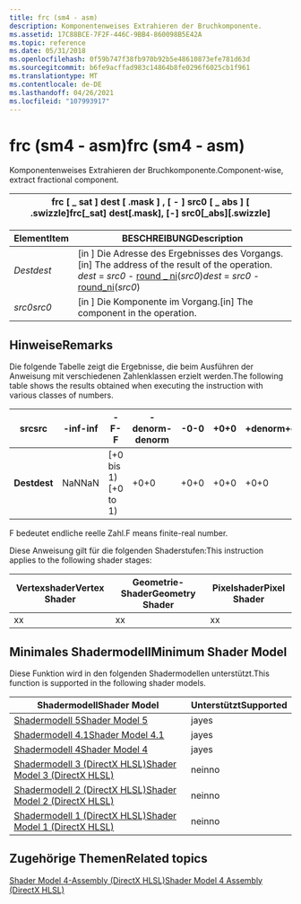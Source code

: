 ```yaml
---
title: frc (sm4 - asm)
description: Komponentenweises Extrahieren der Bruchkomponente.
ms.assetid: 17C88BCE-7F2F-446C-9BB4-860098B5E42A
ms.topic: reference
ms.date: 05/31/2018
ms.openlocfilehash: 0f59b747f38fb970b92b5e48610873efe781d63d
ms.sourcegitcommit: b6fe9acffad983c14864b8fe0296f6025cb1f961
ms.translationtype: MT
ms.contentlocale: de-DE
ms.lasthandoff: 04/26/2021
ms.locfileid: "107993917"
---
```

# <a name="frc-sm4---asm"></a><span data-ttu-id="d2533-103">frc (sm4 - asm)</span><span class="sxs-lookup"><span data-stu-id="d2533-103">frc (sm4 - asm)</span></span>

<span data-ttu-id="d2533-104">Komponentenweises Extrahieren der Bruchkomponente.</span><span class="sxs-lookup"><span data-stu-id="d2533-104">Component-wise, extract fractional component.</span></span>



| <span data-ttu-id="d2533-105">frc \[ \_ sat \] dest \[ .mask \] , \[ - \] src0 \[ \_ abs \] \[ .swizzle\]</span><span class="sxs-lookup"><span data-stu-id="d2533-105">frc\[\_sat\] dest\[.mask\], \[-\] src0\[\_abs\]\[.swizzle\]</span></span> |
|-------------------------------------------------------------|



 



| <span data-ttu-id="d2533-106">Element</span><span class="sxs-lookup"><span data-stu-id="d2533-106">Item</span></span>                                                            | <span data-ttu-id="d2533-107">BESCHREIBUNG</span><span class="sxs-lookup"><span data-stu-id="d2533-107">Description</span></span>                                                                                                                              |
|-----------------------------------------------------------------|------------------------------------------------------------------------------------------------------------------------------------------|
| <span data-ttu-id="d2533-108"><span id="dest"></span><span id="DEST"></span>*Dest*</span><span class="sxs-lookup"><span data-stu-id="d2533-108"><span id="dest"></span><span id="DEST"></span>*dest*</span></span><br/> | <span data-ttu-id="d2533-109">\[in \] Die Adresse des Ergebnisses des Vorgangs.</span><span class="sxs-lookup"><span data-stu-id="d2533-109">\[in\] The address of the result of the operation.</span></span><br/> <span data-ttu-id="d2533-110">*dest*  =  *src0*  -  [round \_ ni](round-ni--sm4---asm-.md)(*src0*)</span><span class="sxs-lookup"><span data-stu-id="d2533-110">*dest* = *src0* - [round\_ni](round-ni--sm4---asm-.md)(*src0*)</span></span><br/> |
| <span data-ttu-id="d2533-111"><span id="src0"></span><span id="SRC0"></span>*src0*</span><span class="sxs-lookup"><span data-stu-id="d2533-111"><span id="src0"></span><span id="SRC0"></span>*src0*</span></span><br/> | <span data-ttu-id="d2533-112">\[in \] Die Komponente im Vorgang.</span><span class="sxs-lookup"><span data-stu-id="d2533-112">\[in\] The component in the operation.</span></span><br/>                                                                                        |



 

## <a name="remarks"></a><span data-ttu-id="d2533-113">Hinweise</span><span class="sxs-lookup"><span data-stu-id="d2533-113">Remarks</span></span>

<span data-ttu-id="d2533-114">Die folgende Tabelle zeigt die Ergebnisse, die beim Ausführen der Anweisung mit verschiedenen Zahlenklassen erzielt werden.</span><span class="sxs-lookup"><span data-stu-id="d2533-114">The following table shows the results obtained when executing the instruction with various classes of numbers.</span></span>



| <span data-ttu-id="d2533-115">**src**</span><span class="sxs-lookup"><span data-stu-id="d2533-115">**src**</span></span>  | <span data-ttu-id="d2533-116">**-inf**</span><span class="sxs-lookup"><span data-stu-id="d2533-116">**-inf**</span></span> | <span data-ttu-id="d2533-117">**-F**</span><span class="sxs-lookup"><span data-stu-id="d2533-117">**-F**</span></span>     | <span data-ttu-id="d2533-118">**-denorm**</span><span class="sxs-lookup"><span data-stu-id="d2533-118">**-denorm**</span></span> | <span data-ttu-id="d2533-119">**-0**</span><span class="sxs-lookup"><span data-stu-id="d2533-119">**-0**</span></span> | <span data-ttu-id="d2533-120">**+0**</span><span class="sxs-lookup"><span data-stu-id="d2533-120">**+0**</span></span> | <span data-ttu-id="d2533-121">**+denorm**</span><span class="sxs-lookup"><span data-stu-id="d2533-121">**+denorm**</span></span> | <span data-ttu-id="d2533-122">**+F**</span><span class="sxs-lookup"><span data-stu-id="d2533-122">**+F**</span></span>     | <span data-ttu-id="d2533-123">**+inf**</span><span class="sxs-lookup"><span data-stu-id="d2533-123">**+inf**</span></span> | <span data-ttu-id="d2533-124">**NaN**</span><span class="sxs-lookup"><span data-stu-id="d2533-124">**NaN**</span></span> |
|----------|----------|------------|-------------|--------|--------|-------------|------------|----------|---------|
| <span data-ttu-id="d2533-125">**Dest**</span><span class="sxs-lookup"><span data-stu-id="d2533-125">**dest**</span></span> | <span data-ttu-id="d2533-126">NaN</span><span class="sxs-lookup"><span data-stu-id="d2533-126">NaN</span></span>      | <span data-ttu-id="d2533-127">\[+0 bis 1)</span><span class="sxs-lookup"><span data-stu-id="d2533-127">\[+0 to 1)</span></span> | <span data-ttu-id="d2533-128">+0</span><span class="sxs-lookup"><span data-stu-id="d2533-128">+0</span></span>          | <span data-ttu-id="d2533-129">+0</span><span class="sxs-lookup"><span data-stu-id="d2533-129">+0</span></span>     | <span data-ttu-id="d2533-130">+0</span><span class="sxs-lookup"><span data-stu-id="d2533-130">+0</span></span>     | <span data-ttu-id="d2533-131">+0</span><span class="sxs-lookup"><span data-stu-id="d2533-131">+0</span></span>          | <span data-ttu-id="d2533-132">\[+0 bis 1)</span><span class="sxs-lookup"><span data-stu-id="d2533-132">\[+0 to 1)</span></span> | <span data-ttu-id="d2533-133">NaN</span><span class="sxs-lookup"><span data-stu-id="d2533-133">NaN</span></span>      | <span data-ttu-id="d2533-134">NaN</span><span class="sxs-lookup"><span data-stu-id="d2533-134">NaN</span></span>     |



 

<span data-ttu-id="d2533-135">F bedeutet endliche reelle Zahl.</span><span class="sxs-lookup"><span data-stu-id="d2533-135">F means finite-real number.</span></span>

<span data-ttu-id="d2533-136">Diese Anweisung gilt für die folgenden Shaderstufen:</span><span class="sxs-lookup"><span data-stu-id="d2533-136">This instruction applies to the following shader stages:</span></span>



| <span data-ttu-id="d2533-137">Vertexshader</span><span class="sxs-lookup"><span data-stu-id="d2533-137">Vertex Shader</span></span> | <span data-ttu-id="d2533-138">Geometrie-Shader</span><span class="sxs-lookup"><span data-stu-id="d2533-138">Geometry Shader</span></span> | <span data-ttu-id="d2533-139">Pixelshader</span><span class="sxs-lookup"><span data-stu-id="d2533-139">Pixel Shader</span></span> |
|---------------|-----------------|--------------|
| <span data-ttu-id="d2533-140">x</span><span class="sxs-lookup"><span data-stu-id="d2533-140">x</span></span>             | <span data-ttu-id="d2533-141">x</span><span class="sxs-lookup"><span data-stu-id="d2533-141">x</span></span>               | <span data-ttu-id="d2533-142">x</span><span class="sxs-lookup"><span data-stu-id="d2533-142">x</span></span>            |



 

## <a name="minimum-shader-model"></a><span data-ttu-id="d2533-143">Minimales Shadermodell</span><span class="sxs-lookup"><span data-stu-id="d2533-143">Minimum Shader Model</span></span>

<span data-ttu-id="d2533-144">Diese Funktion wird in den folgenden Shadermodellen unterstützt.</span><span class="sxs-lookup"><span data-stu-id="d2533-144">This function is supported in the following shader models.</span></span>



| <span data-ttu-id="d2533-145">Shadermodell</span><span class="sxs-lookup"><span data-stu-id="d2533-145">Shader Model</span></span>                                              | <span data-ttu-id="d2533-146">Unterstützt</span><span class="sxs-lookup"><span data-stu-id="d2533-146">Supported</span></span> |
|-----------------------------------------------------------|-----------|
| [<span data-ttu-id="d2533-147">Shadermodell 5</span><span class="sxs-lookup"><span data-stu-id="d2533-147">Shader Model 5</span></span>](d3d11-graphics-reference-sm5.md)        | <span data-ttu-id="d2533-148">ja</span><span class="sxs-lookup"><span data-stu-id="d2533-148">yes</span></span>       |
| [<span data-ttu-id="d2533-149">Shadermodell 4.1</span><span class="sxs-lookup"><span data-stu-id="d2533-149">Shader Model 4.1</span></span>](dx-graphics-hlsl-sm4.md)              | <span data-ttu-id="d2533-150">ja</span><span class="sxs-lookup"><span data-stu-id="d2533-150">yes</span></span>       |
| [<span data-ttu-id="d2533-151">Shadermodell 4</span><span class="sxs-lookup"><span data-stu-id="d2533-151">Shader Model 4</span></span>](dx-graphics-hlsl-sm4.md)                | <span data-ttu-id="d2533-152">ja</span><span class="sxs-lookup"><span data-stu-id="d2533-152">yes</span></span>       |
| [<span data-ttu-id="d2533-153">Shadermodell 3 (DirectX HLSL)</span><span class="sxs-lookup"><span data-stu-id="d2533-153">Shader Model 3 (DirectX HLSL)</span></span>](dx-graphics-hlsl-sm3.md) | <span data-ttu-id="d2533-154">nein</span><span class="sxs-lookup"><span data-stu-id="d2533-154">no</span></span>        |
| [<span data-ttu-id="d2533-155">Shadermodell 2 (DirectX HLSL)</span><span class="sxs-lookup"><span data-stu-id="d2533-155">Shader Model 2 (DirectX HLSL)</span></span>](dx-graphics-hlsl-sm2.md) | <span data-ttu-id="d2533-156">nein</span><span class="sxs-lookup"><span data-stu-id="d2533-156">no</span></span>        |
| [<span data-ttu-id="d2533-157">Shadermodell 1 (DirectX HLSL)</span><span class="sxs-lookup"><span data-stu-id="d2533-157">Shader Model 1 (DirectX HLSL)</span></span>](dx-graphics-hlsl-sm1.md) | <span data-ttu-id="d2533-158">nein</span><span class="sxs-lookup"><span data-stu-id="d2533-158">no</span></span>        |



 

## <a name="related-topics"></a><span data-ttu-id="d2533-159">Zugehörige Themen</span><span class="sxs-lookup"><span data-stu-id="d2533-159">Related topics</span></span>

<dl> <dt>

[<span data-ttu-id="d2533-160">Shader Model 4-Assembly (DirectX HLSL)</span><span class="sxs-lookup"><span data-stu-id="d2533-160">Shader Model 4 Assembly (DirectX HLSL)</span></span>](dx-graphics-hlsl-sm4-asm.md)
</dt> </dl>

 

 





